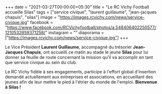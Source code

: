 +++
date = "2021-03-27T00:00:00+05:30"
title = "Le RC Vichy Football accueille Silas"
tags = ["service civique", "laurent guillaume", "jean-jacques chapuis", "silas"]
image = "https://images.rcvichy.com/news/service-civique.jpg"
facebook = "https://www.facebook.com/RCVichyfootball/photos/a.548406402250577/1210532859371258/"
instagram = ""
diaporama = ["https://images.rcvichy.com/news/service-civique.jpg"]
+++

Le Vice Président **Laurent Guillaume**, accompagné du trésorier **Jean-Jacques Chapuis**, ont accueilli ce matin au stade le jeune **Silas** pour lui donner sa feuille de route concernant la mission qu'il va accomplir en tant que service civique au sein du club.  

Le RC Vichy fidèle à ses engagements, participe à l'effort global d'insertion demandé actuellement aux entreprises et associations, en accueillant des jeunes afin de leur mettre le pied à l'étrier du monde de l'emploi. **Bienvenue à Silas !**
